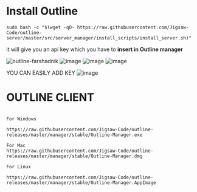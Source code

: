 
# Install Outline
```
sudo bash -c "$(wget -qO- https://raw.githubusercontent.com/Jigsaw-Code/outline-server/master/src/server_manager/install_scripts/install_server.sh)"
```
it will give you an api key which you have to **insert in Outline manager**

![outline-farshadnik](https://user-images.githubusercontent.com/88557305/206034805-88a3a462-5ab6-4cc3-a8cc-382a94894423.jpg)
![image](https://user-images.githubusercontent.com/88557305/206034824-f14a6821-c7c7-4518-8e85-487df00367b2.png)
![image](https://user-images.githubusercontent.com/88557305/206034841-2a17d206-18cb-48e5-a07c-0ce0fd564a97.png)
![image](https://user-images.githubusercontent.com/88557305/206034871-ff33471a-41cc-49f5-aea9-c1290dad3236.png)

YOU CAN EASILY ADD KEY 
![image](https://user-images.githubusercontent.com/88557305/206035290-e1291b45-6e5f-41c4-8c54-298b3a80e44f.png)


# OUTLINE CLIENT

```

For Windows

https://raw.githubusercontent.com/Jigsaw-Code/outline-releases/master/manager/stable/Outline-Manager.exe

For Mac
https://raw.githubusercontent.com/Jigsaw-Code/outline-releases/master/manager/stable/Outline-Manager.dmg

For Linux

https://raw.githubusercontent.com/Jigsaw-Code/outline-releases/master/manager/stable/Outline-Manager.AppImage

```

